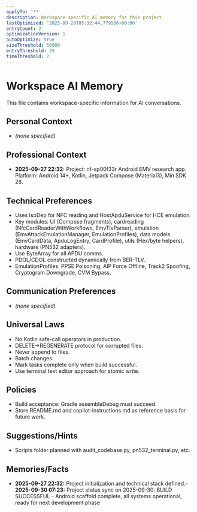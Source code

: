 ```yaml
---
applyTo: '**'
description: Workspace-specific AI memory for this project
lastOptimized: '2025-09-28T05:32:44.779586+00:00'
entryCount: 2
optimizationVersion: 1
autoOptimize: true
sizeThreshold: 50000
entryThreshold: 20
timeThreshold: 7
---
```

# Workspace AI Memory
This file contains workspace-specific information for AI conversations.

## Personal Context
- *(none specified)*

## Professional Context
- **2025-09-27 22:32:** Project: nf-sp00f33r Android EMV research app. Platform: Android 14+, Kotlin, Jetpack Compose (Material3), Min SDK 28.

## Technical Preferences
- Uses IsoDep for NFC reading and HostApduService for HCE emulation.
- Key modules: UI (Compose fragments), cardreading (NfcCardReaderWithWorkflows, EmvTlvParser), emulation (EmvAttackEmulationManager, EmulationProfiles), data models (EmvCardData, ApduLogEntry, CardProfile), utils (Hex/byte helpers), hardware (PN532 adapters).
- Use ByteArray for all APDU comms.
- PDOL/CDOL constructed dynamically from BER-TLV.
- EmulationProfiles: PPSE Poisoning, AIP Force Offline, Track2 Spoofing, Cryptogram Downgrade, CVM Bypass.

## Communication Preferences
- *(none specified)*

## Universal Laws
- No Kotlin safe-call operators in production.
- DELETE->REGENERATE protocol for corrupted files.
- Never append to files.
- Batch changes.
- Mark tasks complete only when build successful.
- Use terminal text editor approach for atomic write.

## Policies
- Build acceptance: Gradle assembleDebug must succeed.
- Store README.md and copilot-instructions.md as reference basis for future work.

## Suggestions/Hints
- Scripts folder planned with audit_codebase.py, pn532_terminal.py, etc.

## Memories/Facts
- **2025-09-27 22:32:** Project initialization and technical stack defined.- **2025-09-30 07:23:** Project status sync on 2025-09-30: BUILD SUCCESSFUL - Android scaffold complete, all systems operational, ready for next development phase
